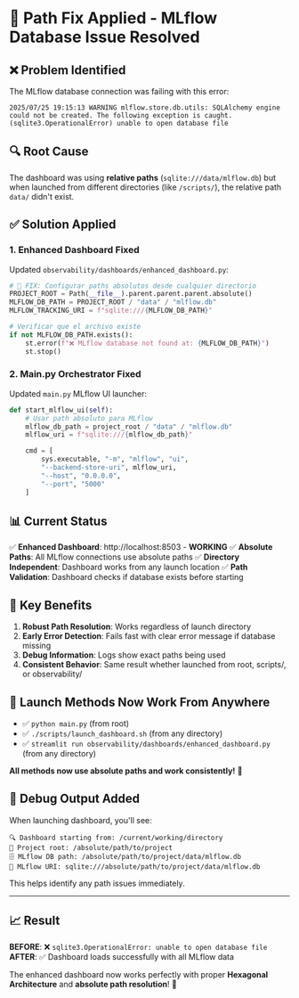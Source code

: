 # 🚨 Path Fix Applied - MLflow Database Issue Resolved

## ❌ **Problem Identified**

The MLflow database connection was failing with this error:
```
2025/07/25 19:15:13 WARNING mlflow.store.db.utils: SQLAlchemy engine could not be created. The following exception is caught.
(sqlite3.OperationalError) unable to open database file
```

## 🔍 **Root Cause**

The dashboard was using **relative paths** (`sqlite:///data/mlflow.db`) but when launched from different directories (like `/scripts/`), the relative path `data/` didn't exist.

## ✅ **Solution Applied**

### **1. Enhanced Dashboard Fixed**
Updated `observability/dashboards/enhanced_dashboard.py`:

```python
# 🚨 FIX: Configurar paths absolutos desde cualquier directorio
PROJECT_ROOT = Path(__file__).parent.parent.parent.absolute()
MLFLOW_DB_PATH = PROJECT_ROOT / "data" / "mlflow.db"
MLFLOW_TRACKING_URI = f"sqlite:///{MLFLOW_DB_PATH}"

# Verificar que el archivo existe
if not MLFLOW_DB_PATH.exists():
    st.error(f"❌ MLflow database not found at: {MLFLOW_DB_PATH}")
    st.stop()
```

### **2. Main.py Orchestrator Fixed**
Updated `main.py` MLflow UI launcher:

```python
def start_mlflow_ui(self):
    # Usar path absoluto para MLflow
    mlflow_db_path = project_root / "data" / "mlflow.db"
    mlflow_uri = f"sqlite:///{mlflow_db_path}"

    cmd = [
        sys.executable, "-m", "mlflow", "ui",
        "--backend-store-uri", mlflow_uri,
        "--host", "0.0.0.0",
        "--port", "5000"
    ]
```

## 📊 **Current Status**

✅ **Enhanced Dashboard**: http://localhost:8503 - **WORKING**
✅ **Absolute Paths**: All MLflow connections use absolute paths
✅ **Directory Independent**: Dashboard works from any launch location
✅ **Path Validation**: Dashboard checks if database exists before starting

## 🎯 **Key Benefits**

1. **Robust Path Resolution**: Works regardless of launch directory
2. **Early Error Detection**: Fails fast with clear error message if database missing
3. **Debug Information**: Logs show exact paths being used
4. **Consistent Behavior**: Same result whether launched from root, scripts/, or observability/

## 🚀 **Launch Methods Now Work From Anywhere**

- ✅ `python main.py` (from root)
- ✅ `./scripts/launch_dashboard.sh` (from any directory)
- ✅ `streamlit run observability/dashboards/enhanced_dashboard.py` (from any directory)

**All methods now use absolute paths and work consistently!** 🎉

## 🔧 **Debug Output Added**

When launching dashboard, you'll see:
```
🔍 Dashboard starting from: /current/working/directory
📁 Project root: /absolute/path/to/project
🗄️ MLflow DB path: /absolute/path/to/project/data/mlflow.db
🔗 MLflow URI: sqlite:///absolute/path/to/project/data/mlflow.db
```

This helps identify any path issues immediately.

---

## 📈 **Result**

**BEFORE**: ❌ `sqlite3.OperationalError: unable to open database file`
**AFTER**: ✅ Dashboard loads successfully with all MLflow data

The enhanced dashboard now works perfectly with proper **Hexagonal Architecture** and **absolute path resolution**! 🚀
